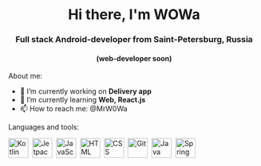<div align = "center">
  <h1>Hi there, I'm WOWa</h1>
  <h3>Full stack Android-developer from Saint-Petersburg, Russia</h3>
  <h4>(web-developer soon)</h4>
</div>

About me:
- 🔭 I’m currently working on **Delivery app**
- 🌱 I’m currently learning **Web, React.js**
- 📫 How to reach me: @MrW0Wa

Languages and tools:

<img src="https://cdn.jsdelivr.net/gh/devicons/devicon@latest/icons/kotlin/kotlin-original.svg" width = "40px" height= "40px" title = "Kotlin" />&nbsp;
<img src="https://cdn.jsdelivr.net/gh/devicons/devicon@latest/icons/jetpackcompose/jetpackcompose-original.svg" width = "40px" height= "40px" title = "Jetpack compose" />&nbsp;
<img src="https://cdn.jsdelivr.net/gh/devicons/devicon@latest/icons/javascript/javascript-original.svg" width = "40px" height= "40px" title = "JavaScript" />&nbsp;
<img src="https://cdn.jsdelivr.net/gh/devicons/devicon@latest/icons/html5/html5-original.svg" width = "40px" height= "40px" title = "HTML" />&nbsp;
<img src="https://cdn.jsdelivr.net/gh/devicons/devicon@latest/icons/css3/css3-original.svg" width = "40px" height= "40px" title = "CSS" />&nbsp;
<img src="https://cdn.jsdelivr.net/gh/devicons/devicon@latest/icons/git/git-original.svg" width = "40px" height= "40px" title = "Git" />&nbsp;
<img src="https://cdn.jsdelivr.net/gh/devicons/devicon@latest/icons/java/java-original.svg" width = "40px" height= "40px" title = "Java" />&nbsp;
<img src="https://cdn.jsdelivr.net/gh/devicons/devicon@latest/icons/spring/spring-original.svg" width = "40px" height= "40px" title = "Spring" />&nbsp;

<div id="stat" align="start">
    <img src="https://github-profile-summary-cards.vercel.app/api/cards/profile-details?username=MrW0Wa&theme=github_dark" alt=""/>
    <img src="https://github-profile-summary-cards.vercel.app/api/cards/most-commit-language?username=MrW0Wa&theme=github_dark" alt=""/>
     <!--<img src="https://github-profile-summary-cards.vercel.app/api/cards/stats?username=MrW0Wa&theme=github_dark" alt=""/>-->
</div>
          
          
          
          
          


<!--
**MrW0Wa/MrW0Wa** is a ✨ _special_ ✨ repository because its `README.md` (this file) appears on your GitHub profile.

Here are some ideas to get you started:

- 🔭 I’m currently working on ...
- 🌱 I’m currently learning ...
- 👯 I’m looking to collaborate on ...
- 🤔 I’m looking for help with ...
- 💬 Ask me about ...
- 📫 How to reach me: ...
- 😄 Pronouns: ...
- ⚡ Fun fact: ...
-->
